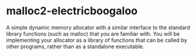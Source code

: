 # malloc2-electricboogaloo
A simple dynamic memory allocator with a similar interface to the standard library functions (such as malloc) that you are familiar with. You will be implementing your allocator as a library of functions that can be called by other programs, rather than as a standalone executable.
